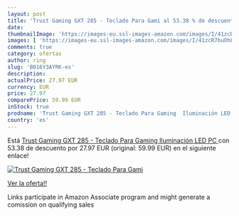 ```yaml
---
layout: post
title: 'Trust Gaming GXT 285 - Teclado Para Gami al 53.38 % de descuento'
date: 
thumbnailImage: 'https://images-eu.ssl-images-amazon.com/images/I/41zcR7buOhL._SL200_.jpg'
images: [ 'https://images-eu.ssl-images-amazon.com/images/I/41zcR7buOhL._SL200_.jpg' ]
comments: true
category: ofertas
author: ring
slug: 'B016Y3AYRK-es'
description:
actualPrice: 27.97 EUR
currency: EUR
price: 27.97
comparePrice: 59.99 EUR
inStock: true
prodname: 'Trust Gaming GXT 285 - Teclado Para Gaming  Iluminación LED  PC '
country: 'es'
---
```


Está [Trust Gaming GXT 285 - Teclado Para Gaming  Iluminación LED  PC ](https://www.amazon.es/dp/B016Y3AYRK/?tag=tolees-21) con 53.38 de descuento por 27.97 EUR (original: 59.99 EUR) en el siguiente enlace!

[![Trust Gaming GXT 285 - Teclado Para Gami](https://images-eu.ssl-images-amazon.com/images/I/41zcR7buOhL._SL200_.jpg)](https://www.amazon.es/dp/B016Y3AYRK/?tag=tolees-21)

[Ver la oferta!!](https://www.amazon.es/dp/B016Y3AYRK/?tag=tolees-21)

Links participate in Amazon Associate program and might generate a comission on qualifying sales


